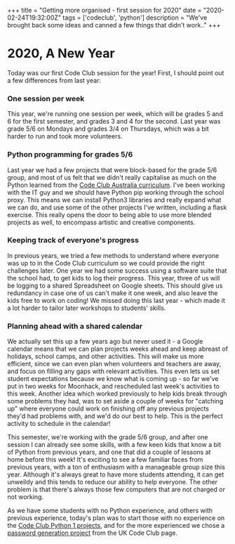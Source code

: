 +++
title = "Getting more organised - first session for 2020"
date = "2020-02-24T19:32:00Z"
tags = ['codeclub', 'python']
description = "We've brought back some ideas and canned a few things that didn't work.."
+++


# 2020, A New Year

Today was our first Code Club session for the year!  First, I should point out a few differences from last year:

### One session per week
This year, we're running one session per week, which will be grades 5 and 6 for the first semester, and grades 3 and 4 for the second. Last year was grade 5/6 on Mondays and grades 3/4 on Thursdays, which was a bit harder to run and took more volunteers.

### Python programming for grades 5/6
Last year we had a few projects that were block-based for the grade 5/6 group, and most of us felt that we didn't really capitalise as much on the Python learned from the [Code Club Australia curriculum](https://codeclubau.org/curriculum/). I've been working with the IT guy and we should have Python pip working through the school proxy. This means we can install Python3 libraries and really expand what we can do, and use some of the other projects I've written, including a flask exercise. This really opens the door to being able to use more blended projects as well, to encompass artistic and creative components.

###  Keeping track of everyone's progress
In previous years, we tried a few methods to understand where everyone was up to in the Code Club curriculum so we could provide the right challenges later. One year we had some success using a software suite that the school had, to get kids to log their progress. This year, three of us will be logging to a shared Spreadsheet on Google sheets. This should give us redundancy in case one of us can't make it one week, and also leave the kids free to work on coding! We missed doing this last year - which made it a lot harder to tailor later workshops to students' skills.

### Planning ahead with a shared calendar
We actually set this up a few years ago but never used it - a Google calendar means that we can plan projects weeks ahead and keep abreast of holidays, school camps, and other activities. This will make us more efficient, since we can even plan when volunteers and teachers are away, and focus on filling any gaps with relevant activities. This even lets us set student expectations because we know what is coming up - so far we've put in two weeks for Moonhack, and rescheduled last week's activities to this week. Another idea which worked previously to help kids break through some problems they had, was to set aside a couple of weeks for "catching up" where everyone could work on finishing off any previous projects they'd had problems with, and we'd do our best to help. This is the perfect activity to schedule in the calendar!

This semester, we're working with the grade 5/6 group, and after one session I can already see some skills, with a few keen kids that know a bit of Python from previous years, and one that did a couple of lessons at home before this week! It's exciting to see a few familiar faces from previous years, with a ton of enthusiasm with a manageable group size this year. Although it's always great to have more students attending, it can get unweildy and this tends to reduce our ability to help everyone. The other problem is that there's always those few computers that are not charged or not working.

As we have some students with no Python experience, and others with previous experience, today's plan was to start those with no experience on the [Code Club Python 1 projects](https://codeclubau.org/projects/python-projects), and for the more experienced we chose a [password generation project](https://projects.raspberrypi.org/en/projects/password-generator) from the UK Code Club page.
